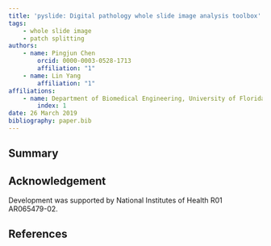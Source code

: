 ```yaml
---
title: 'pyslide: Digital pathology whole slide image analysis toolbox'
tags:
    - whole slide image
    - patch splitting
authors:
    - name: Pingjun Chen
        orcid: 0000-0003-0528-1713
        affiliation: "1"
    - name: Lin Yang
        affiliation: "1"
affiliations:
    - name: Department of Biomedical Engineering, University of Florida
        index: 1
date: 26 March 2019
bibliography: paper.bib
---
```


Summary
------------

Acknowledgement
------------
Development was supported by National Institutes of Health R01 AR065479-02.

References
------------
